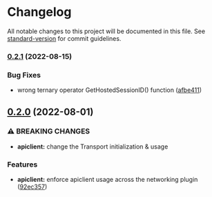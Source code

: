 # Changelog

All notable changes to this project will be documented in this file. See [standard-version](https://github.com/conventional-changelog/standard-version) for commit guidelines.

### [0.2.1](https://github.com/AccelByte/accelbyte-unity-networking/branches/compare/0.2.1%0D0.2.0) (2022-08-15)


### Bug Fixes

* wrong ternary operator GetHostedSessionID() function ([afbe411](https://github.com/AccelByte/accelbyte-unity-networking/commits/afbe4116c117c71ee2742cab11333a8acd71bc77))

## [0.2.0](https://github.com/AccelByte/accelbyte-unity-networking/branches/compare/0.2.0%0D0.1.0) (2022-08-01)


### ⚠ BREAKING CHANGES

* **apiclient:** change the Transport initialization & usage

### Features

* **apiclient:** enforce apiclient usage across the networking plugin ([92ec357](https://github.com/AccelByte/accelbyte-unity-networking/commits/92ec357e7a815fd05dd8a894b88d1733eaa3d107))
